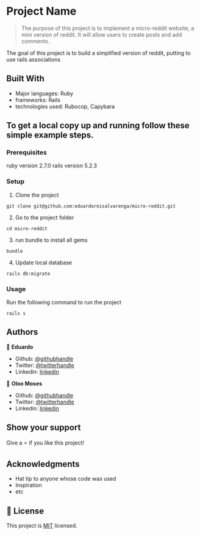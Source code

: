 # Project Name

> The purpose of this project is to implement a micro-reddit website, a mini version of reddit. It will
allow users to create posts and add comments.

The goal of this project is to build a simplified version of reddit, putting to use rails associations

## Built With

- Major languages: Ruby
- frameworks: Rails
- technologies used: Rubocop, Capybara

## To get a local copy up and running follow these simple example steps.

### Prerequisites
ruby version 2.7.0
rails version 5.2.3

### Setup
1. Clone the project 

```console
git clone git@github.com:eduardoreisalvarenga/micro-reddit.git
```

2. Go to the project folder
```console
cd micro-reddit
```

3. run bundle to install all gems
```console 
bundle
```
4. Update local database
```console
rails db:migrate
```

### Usage
Run the following command to run the project
```console
rails s
```

## Authors

👤 **Eduardo**

- Github: [@githubhandle](https://github.com/eduardoreisalvarenga)
- Twitter: [@twitterhandle](https://twitter.com/eduardodosrei11)
- Linkedin: [linkedin](https://www.linkedin.com/in/eduardo-alvarenga-44204818a/)


👤 **Oloo Moses**

- Github: [@githubhandle](https://github.com/oloomoses) 
- Twitter: [@twitterhandle](https://twitter.com/olooine)
- Linkedin: [linkedin](https://www.linkedin.com/in/oloo-moses-528bb1b3/)

## Show your support

Give a ⭐️ if you like this project!

## Acknowledgments

- Hat tip to anyone whose code was used
- Inspiration
- etc

## 📝 License

This project is [MIT](lic.url) licensed.
